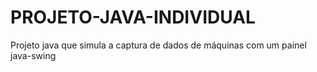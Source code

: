 # PROJETO-JAVA-INDIVIDUAL
Projeto java que simula a captura de dados de máquinas com um painel java-swing
